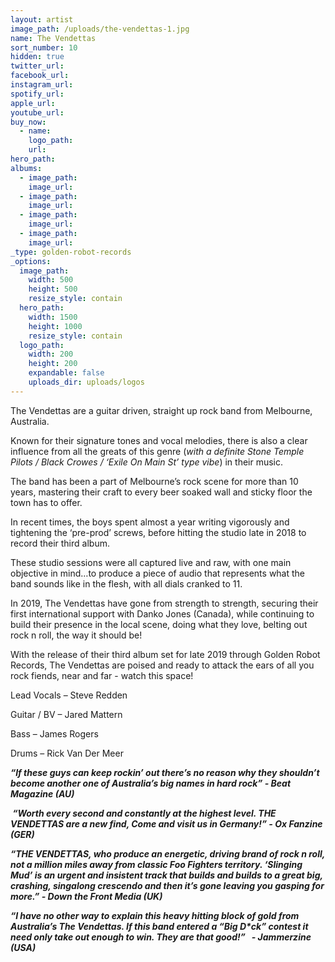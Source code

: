 ```yaml
---
layout: artist
image_path: /uploads/the-vendettas-1.jpg
name: The Vendettas
sort_number: 10
hidden: true
twitter_url:
facebook_url:
instagram_url:
spotify_url:
apple_url:
youtube_url:
buy_now:
  - name:
    logo_path:
    url:
hero_path:
albums:
  - image_path:
    image_url:
  - image_path:
    image_url:
  - image_path:
    image_url:
  - image_path:
    image_url:
_type: golden-robot-records
_options:
  image_path:
    width: 500
    height: 500
    resize_style: contain
  hero_path:
    width: 1500
    height: 1000
    resize_style: contain
  logo_path:
    width: 200
    height: 200
    expandable: false
    uploads_dir: uploads/logos
---
```


The Vendettas are a guitar driven, straight up rock band from Melbourne, Australia.

Known for their signature tones and vocal melodies, there is also a clear influence from all the greats of this genre (*with a definite Stone Temple Pilots / Black Crowes / ‘Exile On Main St’ type vibe*) in their music.

The band has been a part of Melbourne’s rock scene for more than 10 years, mastering their craft to every beer soaked wall and sticky floor the town has to offer.

In recent times, the boys spent almost a year writing vigorously and tightening the ‘pre-prod’ screws, before hitting the studio late in 2018 to record their third album.

These studio sessions were all captured live and raw, with one main objective in mind…to produce a piece of audio that represents what the band sounds like in the flesh, with all dials cranked to 11.

In 2019, The Vendettas have gone from strength to strength, securing their first international support with Danko Jones (Canada), while continuing to build their presence in the local scene, doing what they love, belting out rock n roll, the way it should be\!

With the release of their third album set for late 2019 through Golden Robot Records, The Vendettas are poised and ready to attack the ears of all you rock fiends, near and far - watch this space\!

Lead Vocals – Steve Redden

Guitar / BV – Jared Mattern

Bass – James Rogers

Drums – Rick Van Der Meer

***“If these guys can keep rockin’ out there’s no reason why they shouldn’t become another one of Australia’s big names in hard rock” - Beat Magazine (AU)***

***&nbsp;“Worth every second and constantly at the highest level. THE VENDETTAS are a new find, Come and visit us in Germany\!” - Ox Fanzine (GER)***

***“THE VENDETTAS, who produce an energetic, driving brand of rock n roll, not a million miles away from classic Foo Fighters territory. ‘Slinging Mud’ is an urgent and insistent track that builds and builds to a great big, crashing, singalong crescendo and then it’s gone leaving you gasping for more.” - Down the Front Media (UK)***

***“I have no other way to explain this heavy hitting block of gold from Australia’s The Vendettas. If this band entered a “Big D\*ck” contest it need only take out enough to win. They are that good\!” &nbsp; - Jammerzine (USA)***